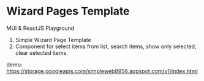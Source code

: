 # Wizard Pages Template
MUI &amp; ReactJS Playground

1. Simple Wizard Page Template
2. Component for select items from list, search items, show only selected, clear selected items.

demo: https://storage.googleapis.com/simpleweb8956.appspot.com/v1/index.html

